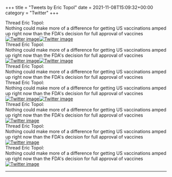 +++
title = "Tweets by Eric Topol" 
date = 2021-11-08T15:09:32+00:00
category = "Twitter"
+++
<div class="tweet"> 
<div class="profile"> 
Thread Eric Topol: 
</div> 
<div class="tweet-content">Nothing could make more of a difference for getting US vaccinations amped up right now than the FDA's decision for full approval of vaccines</div></div><a href="FDrh-gUVkAMMtez.jpg"  ><img src="FDrh-gUVkAMMtez.jpg" alt="Twitter image" ></img></a><a href="FDriAKcVkAIBBMF.png"  ><img src="FDriAKcVkAIBBMF.png" alt="Twitter image" ></img></a><div class="tweet"> 
<div class="profile"> 
Thread Eric Topol: 
</div> 
<div class="tweet-content">Nothing could make more of a difference for getting US vaccinations amped up right now than the FDA's decision for full approval of vaccines</div></div><a href="FDr0lzKVQAQLfOj.jpg"  ><img src="FDr0lzKVQAQLfOj.jpg" alt="Twitter image" ></img></a><a href="FDr1KR3VkAAWCnE.jpg"  ><img src="FDr1KR3VkAAWCnE.jpg" alt="Twitter image" ></img></a><div class="tweet"> 
<div class="profile"> 
Thread Eric Topol: 
</div> 
<div class="tweet-content">Nothing could make more of a difference for getting US vaccinations amped up right now than the FDA's decision for full approval of vaccines</div></div><div class="tweet"> 
<div class="profile"> 
Thread Eric Topol: 
</div> 
<div class="tweet-content">Nothing could make more of a difference for getting US vaccinations amped up right now than the FDA's decision for full approval of vaccines</div></div><a href="FDsUtKOUcAEZ4aL.jpg"  ><img src="FDsUtKOUcAEZ4aL.jpg" alt="Twitter image" ></img></a><a href="FDsUwnTVcAADdOh.jpg"  ><img src="FDsUwnTVcAADdOh.jpg" alt="Twitter image" ></img></a><div class="tweet"> 
<div class="profile"> 
Thread Eric Topol: 
</div> 
<div class="tweet-content">Nothing could make more of a difference for getting US vaccinations amped up right now than the FDA's decision for full approval of vaccines</div></div><a href="FDsbZ-IVUAENUIy.jpg"  ><img src="FDsbZ-IVUAENUIy.jpg" alt="Twitter image" ></img></a><div class="tweet"> 
<div class="profile"> 
Thread Eric Topol: 
</div> 
<div class="tweet-content">Nothing could make more of a difference for getting US vaccinations amped up right now than the FDA's decision for full approval of vaccines</div></div><a href="FDsyWiaVEAIqHcQ.jpg"  ><img src="FDsyWiaVEAIqHcQ.jpg" alt="Twitter image" ></img></a><div class="tweet"> 
<div class="profile"> 
Thread Eric Topol: 
</div> 
<div class="tweet-content">Nothing could make more of a difference for getting US vaccinations amped up right now than the FDA's decision for full approval of vaccines</div></div><a href="FDtKNIbVgAMCZ3X.jpg"  ><img src="FDtKNIbVgAMCZ3X.jpg" alt="Twitter image" ></img></a>

---